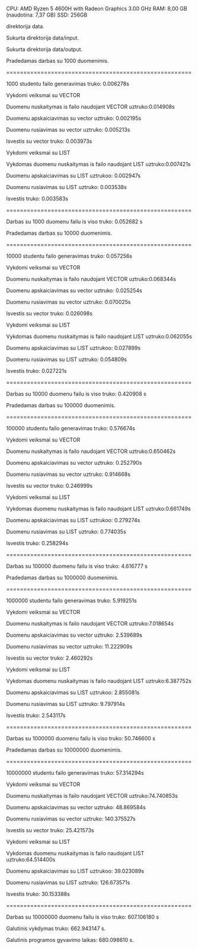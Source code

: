 CPU: AMD Ryzen 5 4600H with Radeon Graphics 3.00 GHz
RAM: 8,00 GB (naudotina: 7,37 GB)
SSD: 256GB


direktorija data.

Sukurta direktorija data/input.

Sukurta direktorija data/output.



Pradedamas darbas su 1000 duomenimis.

======================================================

1000 studentu failo generavimas truko: 0.006278s

Vykdomi veiksmai su VECTOR

Duomenu nuskaitymas is failo naudojant VECTOR uztruko:0.014908s

Duomenu apskaiciavimas su vector uztruko: 0.002195s

Duomenu rusiavimas su vector uztruko: 0.005213s

Isvestis su vector truko: 0.003973s

Vykdomi veiksmai su LIST

Vykdomas duomenu nuskaitymas is failo naudojant LIST uztruko:0.007421s

Duomenu apskaiciavimas su LIST uztrukoo: 0.002947s

Duomenu rusiavimas su LIST uztruko: 0.003538s

Isvestis truko: 0.003583s

======================================================

Darbas su 1000 duomenu failu is viso truko: 0.052682 s

Pradedamas darbas su 10000 duomenimis.

======================================================

10000 studentu failo generavimas truko: 0.057256s

Vykdomi veiksmai su VECTOR

Duomenu nuskaitymas is failo naudojant VECTOR uztruko:0.068344s

Duomenu apskaiciavimas su vector uztruko: 0.025254s

Duomenu rusiavimas su vector uztruko: 0.070025s

Isvestis su vector truko: 0.026098s

Vykdomi veiksmai su LIST

Vykdomas duomenu nuskaitymas is failo naudojant LIST uztruko:0.062055s

Duomenu apskaiciavimas su LIST uztrukoo: 0.027899s

Duomenu rusiavimas su LIST uztruko: 0.054809s

Isvestis truko: 0.027221s

======================================================

Darbas su 10000 duomenu failu is viso truko: 0.420908 s

Pradedamas darbas su 100000 duomenimis.

======================================================

100000 studentu failo generavimas truko: 0.576674s

Vykdomi veiksmai su VECTOR

Duomenu nuskaitymas is failo naudojant VECTOR uztruko:0.650462s

Duomenu apskaiciavimas su vector uztruko: 0.252790s

Duomenu rusiavimas su vector uztruko: 0.914668s

Isvestis su vector truko: 0.246999s

Vykdomi veiksmai su LIST

Vykdomas duomenu nuskaitymas is failo naudojant LIST uztruko:0.661749s

Duomenu apskaiciavimas su LIST uztrukoo: 0.279274s

Duomenu rusiavimas su LIST uztruko: 0.774035s

Isvestis truko: 0.258294s

======================================================

Darbas su 100000 duomenu failu is viso truko: 4.616777 s

Pradedamas darbas su 1000000 duomenimis.

======================================================

1000000 studentu failo generavimas truko: 5.919251s

Vykdomi veiksmai su VECTOR

Duomenu nuskaitymas is failo naudojant VECTOR uztruko:7.018654s

Duomenu apskaiciavimas su vector uztruko: 2.539689s

Duomenu rusiavimas su vector uztruko: 11.222909s

Isvestis su vector truko: 2.460292s

Vykdomi veiksmai su LIST

Vykdomas duomenu nuskaitymas is failo naudojant LIST uztruko:6.387752s

Duomenu apskaiciavimas su LIST uztrukoo: 2.855081s

Duomenu rusiavimas su LIST uztruko: 9.797914s

Isvestis truko: 2.543117s

======================================================

Darbas su 1000000 duomenu failu is viso truko: 50.746600 s

Pradedamas darbas su 10000000 duomenimis.

======================================================

10000000 studentu failo generavimas truko: 57.314294s

Vykdomi veiksmai su VECTOR

Duomenu nuskaitymas is failo naudojant VECTOR uztruko:74.740853s

Duomenu apskaiciavimas su vector uztruko: 48.869584s

Duomenu rusiavimas su vector uztruko: 140.375527s

Isvestis su vector truko: 25.421573s

Vykdomi veiksmai su LIST

Vykdomas duomenu nuskaitymas is failo naudojant LIST uztruko:64.514400s

Duomenu apskaiciavimas su LIST uztrukoo: 39.023089s

Duomenu rusiavimas su LIST uztruko: 126.673571s

Isvestis truko: 30.153388s

======================================================

Darbas su 10000000 duomenu failu is viso truko: 607.106180 s

Galutinis vykdymas truko: 662.943147 s.

Galutinis programos gyvavimo laikas: 680.098610 s.
